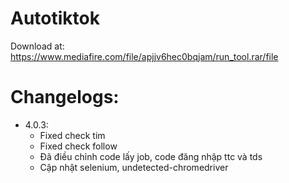 # Autotiktok

Download at: https://www.mediafire.com/file/apjjv6hec0bqjam/run_tool.rar/file

# Changelogs: 
- 4.0.3:
  * Fixed check tim
  * Fixed check follow
  * Đã điều chỉnh code lấy job, code đăng nhập ttc và tds
  * Cập nhật selenium, undetected-chromedriver
